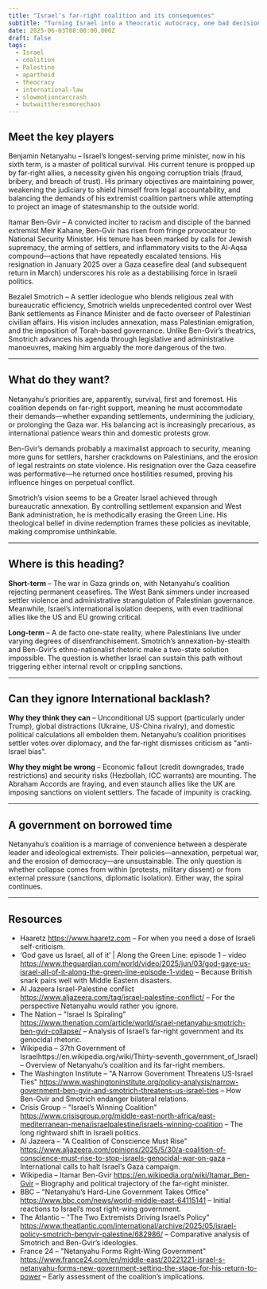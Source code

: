 ```yaml
---
title: "Israel’s far-right coalition and its consequences"
subtitle: "Turning Israel into a theocratic autocracy, one bad decision at a time"
date: 2025-06-03T08:00:00.000Z
draft: false
tags: 
  - Israel 
  - coalition
  - Palestine
  - apartheid
  - theocracy
  - international-law
  - slowmotioncarcrash
  - butwaittheresmorechaos
---
```


## Meet the key players

Benjamin Netanyahu – Israel’s longest-serving prime minister, now in his sixth term, is a master of political survival. 
His current tenure is propped up by far-right allies, a necessity given his ongoing corruption trials (fraud, bribery, 
and breach of trust). His primary objectives are maintaining power, weakening the judiciary to shield himself from 
legal accountability, and balancing the demands of his extremist coalition partners while attempting to project an 
image of statesmanship to the outside world.  

Itamar Ben-Gvir – A convicted inciter to racism and disciple of the banned extremist Meir Kahane, Ben-Gvir has risen 
from fringe provocateur to National Security Minister. His tenure has been marked by calls for Jewish supremacy, the 
arming of settlers, and inflammatory visits to the Al-Aqsa compound—actions that have repeatedly escalated tensions. 
His resignation in January 2025 over a Gaza ceasefire deal (and subsequent return in March) underscores his role as a 
destabilising force in Israeli politics.  

Bezalel Smotrich – A settler ideologue who blends religious zeal with bureaucratic efficiency, Smotrich wields 
unprecedented control over West Bank settlements as Finance Minister and de facto overseer of Palestinian civilian 
affairs. His vision includes annexation, mass Palestinian emigration, and the imposition of Torah-based governance. 
Unlike Ben-Gvir’s theatrics, Smotrich advances his agenda through legislative and administrative manoeuvres, making 
him arguably the more dangerous of the two.  

---

## What do they want?

Netanyahu’s priorities are, apparently, survival, first and foremost. His coalition depends on far-right support, meaning 
he must accommodate their demands—whether expanding settlements, undermining the judiciary, or prolonging the Gaza war. 
His balancing act is increasingly precarious, as international patience wears thin and domestic protests grow.  

Ben-Gvir’s demands probably a maximalist approach to security, meaning more guns for settlers, harsher crackdowns on 
Palestinians, and the erosion of legal restraints on state violence. His resignation over the Gaza ceasefire was 
performative—he returned once hostilities resumed, proving his influence hinges on perpetual conflict.  

Smotrich’s vision seems to be a Greater Israel achieved through bureaucratic annexation. By controlling settlement 
expansion and West Bank administration, he is methodically erasing the Green Line. His theological belief in divine 
redemption frames these policies as inevitable, making compromise unthinkable.  

---

## Where is this heading?

**Short-term** – The war in Gaza grinds on, with Netanyahu’s coalition rejecting permanent ceasefires. The West Bank 
simmers under increased settler violence and administrative strangulation of Palestinian governance. Meanwhile, 
Israel’s international isolation deepens, with even traditional allies like the US and EU growing critical.  

**Long-term** – A de facto one-state reality, where Palestinians live under varying degrees of disenfranchisement. 
Smotrich’s annexation-by-stealth and Ben-Gvir’s ethno-nationalist rhetoric make a two-state solution impossible. 
The question is whether Israel can sustain this path without triggering either internal revolt or crippling sanctions.  

---

## Can they ignore International backlash?

**Why they think they can** – Unconditional US support (particularly under Trump), global distractions (Ukraine, 
US-China rivalry), and domestic political calculations all embolden them. Netanyahu’s coalition prioritises settler 
votes over diplomacy, and the far-right dismisses criticism as "anti-Israel bias".  

**Why they might be wrong** – Economic fallout (credit downgrades, trade restrictions) and security risks (Hezbollah, 
ICC warrants) are mounting. The Abraham Accords are fraying, and even staunch allies like the UK are imposing 
sanctions on violent settlers. The facade of impunity is cracking.  

---

## A government on borrowed time 

Netanyahu’s coalition is a marriage of convenience between a desperate leader and ideological extremists. Their 
policies—annexation, perpetual war, and the erosion of democracy—are unsustainable. The only question is whether 
collapse comes from within (protests, military dissent) or from external pressure (sanctions, diplomatic isolation). 
Either way, the spiral continues.  

---

## Resources  

- Haaretz https://www.haaretz.com – For when you need a dose of Israeli self-criticism.  
- ‘God gave us Israel, all of it’ | Along the Green Line: episode 1 – video https://www.theguardian.com/world/video/2025/jun/03/god-gave-us-israel-all-of-it-along-the-green-line-episode-1-video – Because British snark pairs well with Middle Eastern disasters.  
- Al Jazeera Israel-Palestine conflict https://www.aljazeera.com/tag/israel-palestine-conflict/ – For the perspective Netanyahu would rather you ignore.
- The Nation – "Israel Is Spiraling" https://www.thenation.com/article/world/israel-netanyahu-smotrich-ben-gvir-collapse/ – Analysis of Israel’s far-right government and its genocidal rhetoric.  
- Wikipedia – 37th Government of Israelhttps://en.wikipedia.org/wiki/Thirty-seventh_government_of_Israel) – Overview of Netanyahu’s coalition and its far-right members.  
- The Washington Institute – "A Narrow Government Threatens US-Israel Ties" https://www.washingtoninstitute.org/policy-analysis/narrow-government-ben-gvir-and-smotrich-threatens-us-israel-ties – How Ben-Gvir and Smotrich endanger bilateral relations.  
- Crisis Group – "Israel’s Winning Coalition" https://www.crisisgroup.org/middle-east-north-africa/east-mediterranean-mena/israelpalestine/israels-winning-coalition – The long rightward shift in Israeli politics.  
- Al Jazeera – "A Coalition of Conscience Must Rise" https://www.aljazeera.com/opinions/2025/5/30/a-coalition-of-conscience-must-rise-to-stop-israels-genocidal-war-on-gaza – International calls to halt Israel’s Gaza campaign.  
- Wikipedia – Itamar Ben-Gvir https://en.wikipedia.org/wiki/Itamar_Ben-Gvir – Biography and political trajectory of the far-right minister.  
- BBC – "Netanyahu’s Hard-Line Government Takes Office" https://www.bbc.com/news/world-middle-east-64115141 – Initial reactions to Israel’s most right-wing government.  
- The Atlantic – "The Two Extremists Driving Israel’s Policy" https://www.theatlantic.com/international/archive/2025/05/israel-policy-smotrich-bengvir-palestine/682986/ – Comparative analysis of Smotrich and Ben-Gvir’s ideologies.  
- France 24 – "Netanyahu Forms Right-Wing Government" https://www.france24.com/en/middle-east/20221221-israel-s-netanyahu-forms-new-government-setting-the-stage-for-his-return-to-power – Early assessment of the coalition’s implications.  

